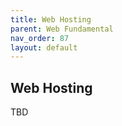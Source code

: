 ```yaml
---
title: Web Hosting
parent: Web Fundamental
nav_order: 87
layout: default
---
```


## Web Hosting

TBD

